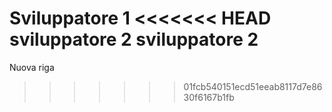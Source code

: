 Sviluppatore 1
<<<<<<< HEAD
sviluppatore 2
sviluppatore 2
=======
Nuova riga
>>>>>>> 01fcb540151ecd51eeab8117d7e8630f6167b1fb
